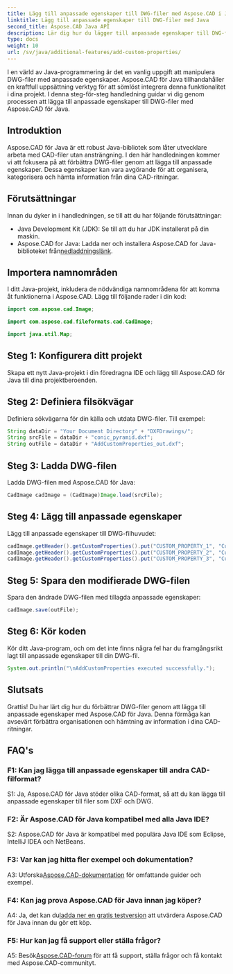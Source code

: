 ```yaml
---
title: Lägg till anpassade egenskaper till DWG-filer med Aspose.CAD i Java
linktitle: Lägg till anpassade egenskaper till DWG-filer med Java
second_title: Aspose.CAD Java API
description: Lär dig hur du lägger till anpassade egenskaper till DWG-filer i Java med Aspose.CAD. Förbättra organisation och informationssökning i CAD-ritningar utan ansträngning.
type: docs
weight: 10
url: /sv/java/additional-features/add-custom-properties/
---
```

I en värld av Java-programmering är det en vanlig uppgift att manipulera DWG-filer med anpassade egenskaper. Aspose.CAD för Java tillhandahåller en kraftfull uppsättning verktyg för att sömlöst integrera denna funktionalitet i dina projekt. I denna steg-för-steg handledning guidar vi dig genom processen att lägga till anpassade egenskaper till DWG-filer med Aspose.CAD för Java.

## Introduktion

Aspose.CAD för Java är ett robust Java-bibliotek som låter utvecklare arbeta med CAD-filer utan ansträngning. I den här handledningen kommer vi att fokusera på att förbättra DWG-filer genom att lägga till anpassade egenskaper. Dessa egenskaper kan vara avgörande för att organisera, kategorisera och hämta information från dina CAD-ritningar.

## Förutsättningar

Innan du dyker in i handledningen, se till att du har följande förutsättningar:

- Java Development Kit (JDK): Se till att du har JDK installerat på din maskin.
- Aspose.CAD for Java: Ladda ner och installera Aspose.CAD for Java-biblioteket från[nedladdningslänk](https://releases.aspose.com/cad/java/).

## Importera namnområden

I ditt Java-projekt, inkludera de nödvändiga namnområdena för att komma åt funktionerna i Aspose.CAD. Lägg till följande rader i din kod:

```java
import com.aspose.cad.Image;

import com.aspose.cad.fileformats.cad.CadImage;

import java.util.Map;
```

## Steg 1: Konfigurera ditt projekt

Skapa ett nytt Java-projekt i din föredragna IDE och lägg till Aspose.CAD för Java till dina projektberoenden.

## Steg 2: Definiera filsökvägar

Definiera sökvägarna för din källa och utdata DWG-filer. Till exempel:

```java
String dataDir = "Your Document Directory" + "DXFDrawings/";
String srcFile = dataDir + "conic_pyramid.dxf";
String outFile = dataDir + "AddCustomProperties_out.dxf";
```

## Steg 3: Ladda DWG-filen

Ladda DWG-filen med Aspose.CAD för Java:

```java
CadImage cadImage = (CadImage)Image.load(srcFile);
```

## Steg 4: Lägg till anpassade egenskaper

Lägg till anpassade egenskaper till DWG-filhuvudet:

```java
cadImage.getHeader().getCustomProperties().put("CUSTOM_PROPERTY_1", "Custom property test 1");
cadImage.getHeader().getCustomProperties().put("CUSTOM_PROPERTY_2", "Custom property test 2");
cadImage.getHeader().getCustomProperties().put("CUSTOM_PROPERTY_3", "Custom property test 3");
```

## Steg 5: Spara den modifierade DWG-filen

Spara den ändrade DWG-filen med tillagda anpassade egenskaper:

```java
cadImage.save(outFile);
```

## Steg 6: Kör koden

Kör ditt Java-program, och om det inte finns några fel har du framgångsrikt lagt till anpassade egenskaper till din DWG-fil.

```java
System.out.println("\nAddCustomProperties executed successfully.");
```

## Slutsats

Grattis! Du har lärt dig hur du förbättrar DWG-filer genom att lägga till anpassade egenskaper med Aspose.CAD för Java. Denna förmåga kan avsevärt förbättra organisationen och hämtning av information i dina CAD-ritningar.

## FAQ's

### F1: Kan jag lägga till anpassade egenskaper till andra CAD-filformat?

S1: Ja, Aspose.CAD för Java stöder olika CAD-format, så att du kan lägga till anpassade egenskaper till filer som DXF och DWG.

### F2: Är Aspose.CAD för Java kompatibel med alla Java IDE?

S2: Aspose.CAD för Java är kompatibel med populära Java IDE som Eclipse, IntelliJ IDEA och NetBeans.

### F3: Var kan jag hitta fler exempel och dokumentation?

 A3: Utforska[Aspose.CAD-dokumentation](https://reference.aspose.com/cad/java/) för omfattande guider och exempel.

### F4: Kan jag prova Aspose.CAD för Java innan jag köper?

 A4: Ja, det kan du[ladda ner en gratis testversion](https://releases.aspose.com/) att utvärdera Aspose.CAD för Java innan du gör ett köp.

### F5: Hur kan jag få support eller ställa frågor?

A5: Besök[Aspose.CAD-forum](https://forum.aspose.com/c/cad/19) för att få support, ställa frågor och få kontakt med Aspose.CAD-communityt.